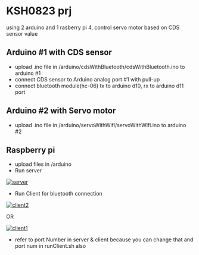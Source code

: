 

# KSH0823 prj

using 2 arduino and 1 rasberry pi 4, control servo motor based on CDS sensor value

## Arduino #1 with CDS sensor 
- upload .ino file in /arduino/cdsWithBluetooth/cdsWithBluetooth.ino to arduino #1
- connect CDS sensor to Arduino analog port #1 with pull-up
- connect bluetooth module(hc-06) tx to arduino d10, rx to arduino d11 port

## Arduino #2 with Servo motor
- upload .ino file in /arduino/servoWithWifi/servoWithWifi.ino to arduino #2

## Raspberry pi
- upload files in /arduino
- Run server
  
<a href="https://imgbb.com/"><img src="https://i.ibb.co/RB96WFH/server.png" alt="server" border="0"></a>
-  Run Client for bluetooth connection
  
 <a href="https://imgbb.com/"><img src="https://i.ibb.co/j3TwC6t/client2.png" alt="client2" border="0"></a>

OR

 <a href="https://imgbb.com/"><img src="https://i.ibb.co/sF4BKrq/client1.png" alt="client1" border="0"></a>

- refer to port Number in server & client because you can change that and port num in runClient.sh also
